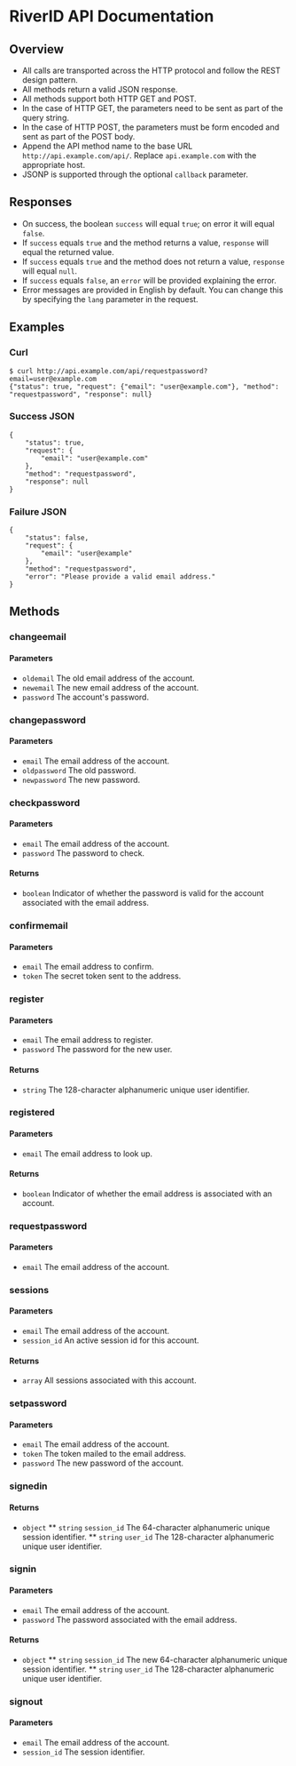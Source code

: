 # RiverID API Documentation

## Overview

* All calls are transported across the HTTP protocol and follow the REST design pattern.
* All methods return a valid JSON response.
* All methods support both HTTP GET and POST.
* In the case of HTTP GET, the parameters need to be sent as part of the query string.
* In the case of HTTP POST, the parameters must be form encoded and sent as part of the POST body.
* Append the API method name to the base URL `http://api.example.com/api/`. Replace `api.example.com` with the appropriate host.
* JSONP is supported through the optional `callback` parameter.

## Responses

* On success, the boolean `success` will equal `true`; on error it will equal `false`.
* If `success` equals `true` and the method returns a value, `response` will equal the returned value.
* If `success` equals `true` and the method does not return a value, `response` will equal `null`.
* If `success` equals `false`, an `error` will be provided explaining the error.
* Error messages are provided in English by default. You can change this by specifying the `lang` parameter in the request.

## Examples

### Curl

    $ curl http://api.example.com/api/requestpassword?email=user@example.com
    {"status": true, "request": {"email": "user@example.com"}, "method": "requestpassword", "response": null}

### Success JSON

    {
        "status": true,
        "request": {
            "email": "user@example.com"
        },
        "method": "requestpassword",
        "response": null
    }

### Failure JSON

    {
        "status": false,
        "request": {
            "email": "user@example"
        },
        "method": "requestpassword",
        "error": "Please provide a valid email address."
    }

## Methods

### changeemail

#### Parameters

* `oldemail` The old email address of the account.
* `newemail` The new email address of the account.
* `password` The account's password.

### changepassword

#### Parameters

* `email` The email address of the account.
* `oldpassword` The old password.
* `newpassword` The new password.

### checkpassword

#### Parameters

* `email` The email address of the account.
* `password` The password to check.

#### Returns

* `boolean` Indicator of whether the password is valid for the account associated with the email address.

### confirmemail

#### Parameters

* `email` The email address to confirm.
* `token` The secret token sent to the address.

### register

#### Parameters

* `email` The email address to register.
* `password` The password for the new user.

#### Returns

* `string` The 128-character alphanumeric unique user identifier.

### registered

#### Parameters

* `email` The email address to look up.

#### Returns

* `boolean` Indicator of whether the email address is associated with an account.

### requestpassword

#### Parameters

* `email` The email address of the account.

### sessions

#### Parameters

* `email` The email address of the account.
* `session_id` An active session id for this account.

#### Returns

* `array` All sessions associated with this account.

### setpassword

#### Parameters

* `email` The email address of the account.
* `token` The token mailed to the email address.
* `password` The new password of the account.

### signedin

#### Returns

* `object`
** `string` `session_id` The 64-character alphanumeric unique session identifier.
** `string` `user_id` The 128-character alphanumeric unique user identifier.

### signin

#### Parameters

* `email` The email address of the account.
* `password` The password associated with the email address.

#### Returns

* `object`
** `string` `session_id` The new 64-character alphanumeric unique session identifier.
** `string` `user_id` The 128-character alphanumeric unique user identifier.

### signout

#### Parameters

* `email` The email address of the account.
* `session_id` The session identifier.
